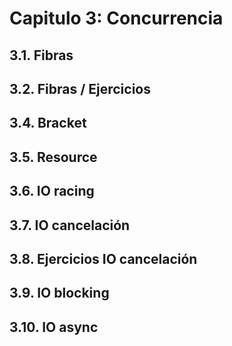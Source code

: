 # Capitulo 3: Concurrencia

## 3.1. Fibras

## 3.2. Fibras / Ejercicios

## 3.4. Bracket

## 3.5. Resource

## 3.6. IO racing

## 3.7. IO cancelación

## 3.8. Ejercicios IO cancelación

## 3.9. IO blocking

## 3.10. IO async
